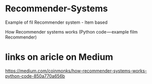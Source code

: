 # Recommender-Systems
Example of fil Recommender system - Item based

How Recommender systems works (Python code — example film Recommender)

# links on aricle on Medium
https://medium.com/coinmonks/how-recommender-systems-works-python-code-850a770a656b
